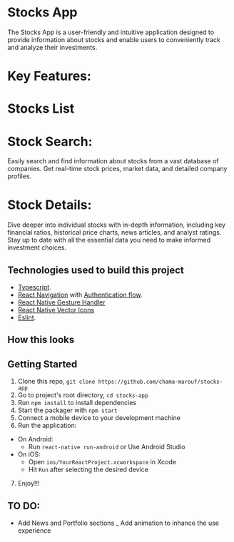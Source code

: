 # Stocks App

The Stocks App is a user-friendly and intuitive application designed to provide information about stocks and enable users to conveniently track and analyze their investments.

# Key Features:

# Stocks List

# Stock Search:

Easily search and find information about stocks from a vast database of companies. Get real-time stock prices, market data, and detailed company profiles.

# Stock Details:

Dive deeper into individual stocks with in-depth information, including key financial ratios, historical price charts, news articles, and analyst ratings. Stay up to date with all the essential data you need to make informed investment choices.

## Technologies used to build this project

- [Typescript](https://www.typescriptlang.org/).
- [React Navigation](https://reactnavigation.org/) with [Authentication flow](https://reactnavigation.org/docs/auth-flow).
- [React Native Gesture Handler](https://github.com/kmagiera/react-native-gesture-handler)
- [React Native Vector Icons](https://github.com/oblador/react-native-vector-icons)
- [Eslint](http://eslint.org/).

## How this looks

## Getting Started

1. Clone this repo, `git clone https://github.com/chama-marouf/stocks-app`
2. Go to project's root directory, `cd stocks-app`
3. Run `npm install` to install dependencies
4. Start the packager with `npm start`
5. Connect a mobile device to your development machine
6. Run the application:

- On Android:
  - Run `react-native run-android` or Use Android Studio
- On iOS:
  - Open `ios/YourReactProject.xcworkspace` in Xcode
  - Hit `Run` after selecting the desired device

7. Enjoy!!!

## TO DO:

- Add News and Portfolio sections
  \_ Add animation to inhance the use experience
